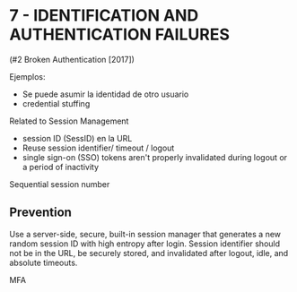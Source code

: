 # 7 - IDENTIFICATION AND AUTHENTICATION FAILURES 
(#2 Broken Authentication [2017])

Ejemplos:
- Se puede asumir la identidad de otro usuario
- credential stuffing


Related to Session Management
- session ID (SessID) en la URL
- Reuse session identifier/ timeout / logout
- single sign-on (SSO) tokens aren't properly invalidated during logout or a period of inactivity





Sequential session number




## Prevention
Use a server-side, secure, built-in session manager that generates a new random session ID with high entropy after login. Session identifier should not be in the URL, be securely stored, and invalidated after logout, idle, and absolute timeouts.

MFA